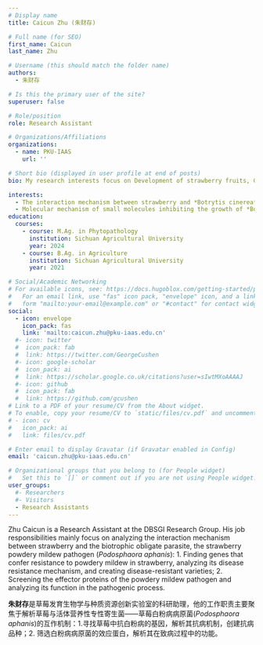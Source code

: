 ```yaml
---
# Display name
title: Caicun Zhu (朱财存)

# Full name (for SEO)
first_name: Caicun
last_name: Zhu

# Username (this should match the folder name)
authors:
  - 朱财存

# Is this the primary user of the site?
superuser: false

# Role/position
role: Research Assistant

# Organizations/Affiliations
organizations:
  - name: PKU-IAAS
    url: ''

# Short bio (displayed in user profile at end of posts)
bio: My research interests focus on Development of strawberry fruits, Gene editing and genetic transformation of strawberries.

interests:
  - The interaction mechanism between strawberry and *Botrytis cinerea*;
  - Molecular mechanism of small molecules inhibiting the growth of *Botrytis cinerea*.
education:
  courses:
    - course: M.Ag. in Phytopathology
      institution: Sichuan Agricultural University
      year: 2024
    - course: B.Ag. in Agriculture
      institution: Sichuan Agricultural University
      year: 2021

# Social/Academic Networking
# For available icons, see: https://docs.hugoblox.com/getting-started/page-builder/#icons
#   For an email link, use "fas" icon pack, "envelope" icon, and a link in the
#   form "mailto:your-email@example.com" or "#contact" for contact widget.
social:
  - icon: envelope
    icon_pack: fas
    link: 'mailto:caicun.zhu@pku-iaas.edu.cn'
  #- icon: twitter
  #  icon_pack: fab
  #  link: https://twitter.com/GeorgeCushen
  #- icon: google-scholar
  #  icon_pack: ai
  #  link: https://scholar.google.co.uk/citations?user=sIwtMXoAAAAJ
  #- icon: github
  #  icon_pack: fab
  #  link: https://github.com/gcushen
# Link to a PDF of your resume/CV from the About widget.
# To enable, copy your resume/CV to `static/files/cv.pdf` and uncomment the lines below.
# - icon: cv
#   icon_pack: ai
#   link: files/cv.pdf

# Enter email to display Gravatar (if Gravatar enabled in Config)
email: 'caicun.zhu@pku-iaas.edu.cn'

# Organizational groups that you belong to (for People widget)
#   Set this to `[]` or comment out if you are not using People widget.
user_groups:
  #- Researchers
  #- Visitors
  - Research Assistants
---
```


Zhu Caicun is a Research Assistant at the DBSGI Research Group. His job responsibilities mainly focus on analyzing the interaction mechanism between strawberry and the biotrophic obligate parasite, the strawberry powdery mildew pathogen (*Podosphaora aphanis*): 1. Finding genes that confer resistance to powdery mildew in strawberry, analyzing its disease resistance mechanism, and creating disease-resistant varieties; 2. Screening the effector proteins of the powdery mildew pathogen and analyzing its function in the pathogenic process.

**朱财存**是草莓发育生物学与种质资源创新实验室的科研助理，他的工作职责主要聚焦于解析草莓与活体营养性专性寄生菌——草莓白粉病病原菌(*Podosphaora aphanis*)的互作机制：1.寻找草莓中抗白粉病的基因，解析其抗病机制，创建抗病品种；2. 筛选白粉病病原菌的效应蛋白，解析其在致病过程中的功能。